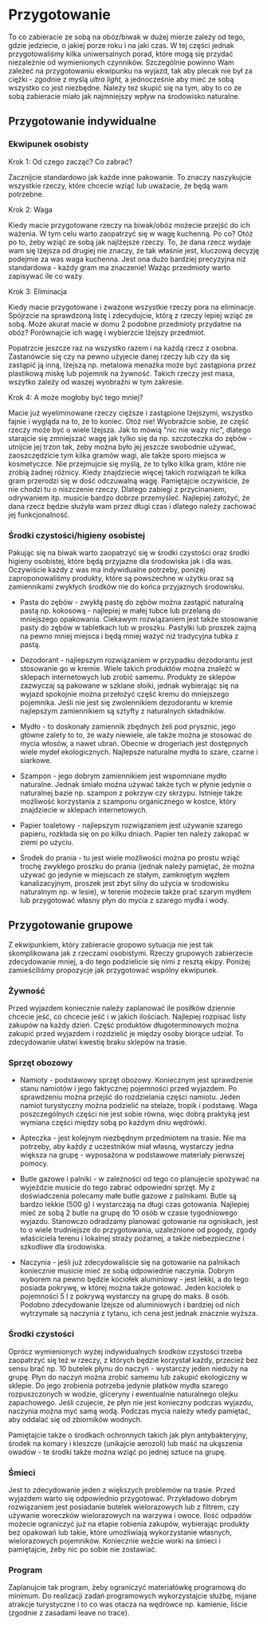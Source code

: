 # Przygotowanie 

To co zabieracie ze sobą na obóz/biwak w dużej mierze zależy od tego, gdzie jedziecie, o jakiej porze roku i na jaki czas. W tej części jednak przygotowaliśmy kilka uniwersalnych porad, które mogą się przydać niezależnie od wymienionych czynników. Szczególnie powinno Wam zależeć na przygotowaniu ekwipunku na wyjazd, tak aby plecak nie był za ciężki - zgodnie z myślą *ultra light,* a jednocześnie aby mieć ze sobą wszystko co jest niezbędne. Należy też skupić się  na tym, aby to co ze sobą zabieracie miało jak najmniejszy wpływ na środowisko naturalne.

## Przygotowanie indywidualne

### Ekwipunek osobisty

Krok 1: Od czego zacząć? Co zabrać?

Zacznijcie standardowo jak każde inne pakowanie. To znaczy naszykujcie wszystkie rzeczy, które chcecie wziąć lub uważacie, że będą wam potrzebne.

Krok 2: Waga

Kiedy macie przygotowane rzeczy na biwak/obóz możecie przejść do ich ważenia. W tym celu warto zaopatrzyć się w wagę kuchenną. Po co? Otóż po to, żeby wziąć ze sobą jak najlżejsze rzeczy. To, że dana rzecz wydaje wam się lżejsza od drugiej nie znaczy, że tak właśnie jest, kluczową decyzję podejmie za was waga kuchenna. Jest ona dużo bardziej precyzyjna niż standardowa - każdy gram ma znaczenie! Ważąc przedmioty warto zapisywać ile co waży.

Krok 3: Eliminacja

Kiedy macie przygotowane i zważone wszystkie rzeczy pora na eliminacje. Spójrzcie na sprawdzoną listę i zdecydujcie, którą z rzeczy lepiej wziąć ze sobą. Może akurat macie w domu 2 podobne przedmioty przydatne na obóz? Porównajcie ich wagę i wybierzcie lżejszy przedmiot.

Popatrzcie jeszcze raz na wszystko razem i na każdą rzecz z osobna. Zastanówcie się czy na pewno użyjecie danej rzeczy lub czy da się zastąpić ją inną, lżejszą np. metalowa menażka może być zastąpiona przez plastikową miskę lub pojemnik na żywność. Takich rzeczy jest masa, wszytko zależy od waszej wyobraźni w tym zakresie.

Krok 4: A może mogłoby być tego mniej?

Macie już wyeliminowane rzeczy cięższe i zastąpione lżejszymi, wszystko fajnie i wygląda na to, że to koniec. Otóż nie! Wyobraźcie sobie, że część rzeczy może być o wiele lżejsza. Jak to mówią "nic nie waży nic", dlatego starajcie się zmniejszać wagę jak tylko się da np. szczoteczka do zębów - utnijcie jej trzon tak, żeby można było jej jeszcze swobodnie używać, zaoszczędzicie tym kilka gramów wagi, ale także sporo miejsca w kosmetyczce. Nie przejmujcie się myślą, że to tylko kilka gram, które nie zrobią żadnej różnicy. Kiedy znajdziecie więcej takich rozwiązań te kilka gram przerodzi się w dość odczuwalną wagę. Pamiętajcie oczywiście, że nie chodzi tu o niszczenie rzeczy. Dlatego zabiegi z przycinaniem, odrywaniem itp. musicie bardzo dobrze przemyśleć. Najlepiej założyć, że dana rzecz będzie służyła wam przez długi czas i dlatego należy zachować jej funkcjonalność.

### Środki czystości/higieny osobistej

Pakując się na biwak warto zaopatrzyć się w środki czystości oraz środki higieny osobistej, które będą przyjazne dla środowiska jak i dla was. Oczywiście każdy z was ma indywidualne potrzeby, poniżej zaproponowaliśmy produkty, które są powszechne w użytku oraz są zamiennikami zwykłych środków nie do końca przyjaznych środowisku.

* Pasta do zębów - zwykłą pastę do zębów można zastąpić naturalną pastą np. kokosową - najlepiej w małej tubce lub przelaną do mniejszego opakowania. Ciekawym rozwiązaniem jest także stosowanie pasty do zębów w tabletkach lub w proszku. Pastylki lub proszek zajmą na pewno mniej miejsca i będą mniej ważyć niż tradycyjna tubka z pastą.

* Dezodorant - najlepszym rozwiązaniem w przypadku dezodorantu jest stosowanie go w kremie. Wiele takich produktów można znaleźć w sklepach internetowych lub zrobić samemu. Produkty ze sklepów zazwyczaj są pakowane w szklane słoiki, jednak wybierając się na wyjazd spokojnie można przełożyć część kremu do mniejszego pojemnika. Jeśli nie jest się zwolennikiem dezodorantu w kremie najlepszym zamiennikiem są sztyfty z naturalnych składników. 

* Mydło - to doskonały zamiennik zbędnych żeli pod prysznic, jego główne zalety to to, że waży niewiele, ale także można je stosować do mycia włosów, a nawet ubrań. Obecnie w drogeriach jest dostępnych wiele mydeł ekologicznych. Najlepsze naturalne mydła to szare, czarne i siarkowe. 

* Szampon - jego dobrym zamiennikiem jest wspomniane mydło naturalne. Jednak śmiało można używać także tych w płynie jedynie o naturalnej bazie np. szampon z pokrzyw czy skrzypu. Istnieje także  możliwość korzystania z szamponu organicznego w kostce, który znajdziecie w sklepach internetowych. 

* Papier toaletowy - najlepszym rozwiązaniem jest używanie szarego papieru, rozkłada się on po kilku dniach. Papier ten należy zakopać w ziemi po użyciu.

* Środek do prania - tu jest wiele możliwości można po prostu wziąć trochę zwykłego proszku do prania (jednak należy pamiętać, że można używać go jedynie w miejscach ze stałym, zamkniętym węzłem kanalizacyjnym, proszek jest zbyt silny do użycia w środowisku naturalnym np. w lesie), w terenie możecie także prać szarym mydłem lub przygotować własny płyn do mycia z szarego mydła i wody.

## Przygotowanie grupowe

Z ekwipunkiem, który zabieracie gropowo sytuacja nie jest tak skomplikowana jak z rzeczami osobistymi. Rzeczy grupowych zabierzecie zdecydowanie mniej, a do tego podzielicie się nimi z resztą ekipy. Poniżej zamieściliśmy propozycje jak przygotować wspólny ekwipunek.

### Żywność 

Przed wyjazdem koniecznie należy zaplanować ile posiłków dziennie chcecie jeść, co chcecie jeść i w jakich ilościach. Najlepiej rozpisać listy zakupów na każdy dzień. Część produktów długoterminowych można zakupić przed wyjazdem i rozdzielić je między osoby biorące udział. To zdecydowanie ułatwi kwestię braku sklepów na trasie.

### Sprzęt obozowy

* Namioty - podstawowy sprzęt obozowy. Koniecznym jest sprawdzenie stanu namiotów i jego faktycznej pojemności przed wyjazdem. Po sprawdzeniu można przejść do rozdzielania części namiotu. Jeden namiot turystyczny można podzielić na stelaże, tropik i podstawę. Waga poszczególnych części nie jest sobie równa, więc dobrą praktyką jest wymiana części między sobą po każdym dniu wędrówki. 

* Apteczka - jest kolejnym niezbędnym przedmiotem na trasie. Nie ma potrzeby, aby każdy z uczestników miał własną, wystarczy jedna większa na grupę - wyposażona w podstawowe materiały pierwszej pomocy.

* Butle gazowe i palniki - w zależności od tego co planujecie spożywać na wyjeździe musicie do tego zabrać odpowiedni sprzęt. My z doświadczenia polecamy małe butle gazowe z palnikami. Butle są bardzo lekkie (500 g) i wystarczają na długi czas gotowania. Najlepiej mieć ze sobą 2 butle na grupę do 10 osób w czasie tygodniowego wyjazdu. Stanowczo odradzamy planować gotowanie na ogniskach, jest to o wiele trudniejsze do przygotowania, uzależnione od pogody, zgody właściciela terenu i lokalnej straży pożarnej, a także niebezpieczne i szkodliwe dla środowiska. 

* Naczynia - jeśli już zdecydowaliście się na gotowanie na palnikach koniecznie musicie mieć ze sobą odpowiednie naczynia. Dobrym wyborem na pewno będzie kociołek aluminiowy - jest lekki, a do tego posiada pokrywę, w której można także gotować. Jeden kociołek o pojemności 5 l z pokrywą wystarczy na grupę do maks. 8 osób. Podobno zdecydowanie lżejsze od aluminiowych i bardziej od nich wytrzymałe są naczynia z tytanu, ich cena jest jednak znacznie wyższa.

### Środki czystości

Oprócz wymienionych wyżej indywidualnych środków czystości trzeba zaopatrzyć się też w rzeczy, z których będzie  korzystał każdy, przecież bez sensu brać np. 10 butelek płynu do naczyń - wystarczy jeden nieduży na grupę. Płyn do naczyń można zrobić samemu lub zakupić ekologiczny w sklepie. Do jego zrobienia potrzeba jedynie płatków mydła szarego rozpuszczonych w wodzie, gliceryny i ewentualnie naturalnego olejku zapachowego. Jeśli czujecie, że płyn nie jest konieczny podczas wyjazdu, naczynia można myć samą wodą. Podczas mycia należy wtedy pamiętać, aby oddalać się od zbiorników wodnych.

Pamiętajcie także o środkach ochronnych takich jak płyn antybakteryjny, środek na komary i kleszcze (unikajcie aerozoli) lub maść na ukąszenia owadów - te środki także można wziąć po jednej sztuce na grupę.

### Śmieci 

Jest to zdecydowanie jeden z większych problemów na trasie. Przed wyjazdem warto się odpowiednio przygotować. Przykładowo dobrym rozwiązaniem jest posiadanie butelek wielorazowych lub z filtrem, czy używanie woreczków wielorazowych na warzywa i owoce. Ilość odpadów możecie ograniczyć już na etapie robienia zakupów, wybierając produkty bez opakowań lub takie, które umożliwiają wykorzystanie własnych, wielorazowych pojemników. Koniecznie weźcie worki na śmieci i pamiętajcie, żeby nic po sobie nie zostawiać.

### Program 

Zaplanujcie tak program, żeby ograniczyć materiałówkę programową do minimum. Do realizacji zadań programowych wykorzystajcie służbę, mijane atrakcje turystyczne i to co was otacza na wędrówce np. kamienie, liście (zgodnie z zasadami leave no trace).
